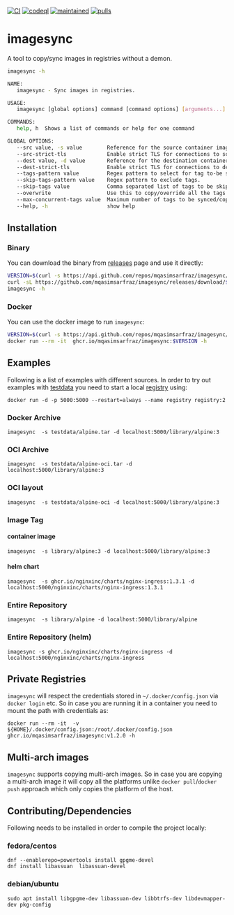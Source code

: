<p>
    <a href="https://github.com/mqasimsarfraz/imagesync/actions/workflows/imagesync-ci.yaml">
        <img src="https://github.com/mqasimsarfraz/imagesync/actions/workflows/imagesync-ci.yaml/badge.svg" alt="CI"/></a>
    <a href="https://github.com/mqasimsarfraz/imagesync/actions/workflows/codeql-analysis.yml">
        <img src="https://github.com/mqasimsarfraz/imagesync/actions/workflows/codeql-analysis.yml/badge.svg" alt="codeql"/></a>
    <a href="https://mqasimsarfraz.github.io/">
        <img src="https://img.shields.io/maintenance/yes/2024.svg" alt="maintained"/></a>
    <a href="https://hub.docker.com/r/smqasims/imagesync">
        <img src="https://img.shields.io/docker/pulls/smqasims/imagesync.svg" alt="pulls"/></a>
</p>

# imagesync

A tool to copy/sync images in registries without a demon.

```bash
imagesync -h

NAME:
   imagesync - Sync images in registries.

USAGE:
   imagesync [global options] command [command options] [arguments...]

COMMANDS:
   help, h  Shows a list of commands or help for one command

GLOBAL OPTIONS:
   --src value, -s value        Reference for the source container image/repository.
   --src-strict-tls             Enable strict TLS for connections to source container registry.
   --dest value, -d value       Reference for the destination container repository.
   --dest-strict-tls            Enable strict TLS for connections to destination container registry.
   --tags-pattern value         Regex pattern to select for tag to-be synced.
   --skip-tags-pattern value    Regex pattern to exclude tags.
   --skip-tags value            Comma separated list of tags to be skipped.
   --overwrite                  Use this to copy/override all the tags.
   --max-concurrent-tags value  Maximum number of tags to be synced/copied in parallel. (default: 1)
   --help, -h                   show help
```

## Installation

### Binary

You can download the binary from [releases](https://github.com/mqasimsarfraz/imagesync/releases) page and use it directly:

```bash
VERSION=$(curl -s https://api.github.com/repos/mqasimsarfraz/imagesync/releases/latest | jq -r .tag_name)
curl -sL https://github.com/mqasimsarfraz/imagesync/releases/download/${VERSION}/imagesync_Linux_x86_64.tar.gz | sudo tar -C /usr/local/bin -xzf - imagesync
imagesync -h
```

### Docker

You can use the docker image to run `imagesync`:

```bash
VERSION=$(curl -s https://api.github.com/repos/mqasimsarfraz/imagesync/releases/latest | jq -r .tag_name)
docker run --rm -it  ghcr.io/mqasimsarfraz/imagesync:$VERSION -h
```

## Examples
Following is a list of examples with different sources. In order to try out examples with [testdata](testdata) you need to start a local [registry](https://docs.docker.com/registry/deploying/#run-a-local-registry) using:

```
docker run -d -p 5000:5000 --restart=always --name registry registry:2
```

### Docker Archive

```
imagesync  -s testdata/alpine.tar -d localhost:5000/library/alpine:3
```

### OCI Archive

```
imagesync  -s testdata/alpine-oci.tar -d localhost:5000/library/alpine:3
```

### OCI layout

```
imagesync  -s testdata/alpine-oci -d localhost:5000/library/alpine:3
```

### Image Tag

#### container image
```
imagesync  -s library/alpine:3 -d localhost:5000/library/alpine:3
```

#### helm chart
```
imagesync  -s ghcr.io/nginxinc/charts/nginx-ingress:1.3.1 -d localhost:5000/nginxinc/charts/nginx-ingress:1.3.1
```

### Entire Repository

```
imagesync  -s library/alpine -d localhost:5000/library/alpine
```

### Entire Repository (helm)

```
imagesync -s ghcr.io/nginxinc/charts/nginx-ingress -d localhost:5000/nginxinc/charts/nginx-ingress
```

## Private Registries

`imagesync` will respect the credentials stored in `~/.docker/config.json` via `docker login` etc. So in case you are
running it in a container you need to mount the path with credentials as:

```
docker run --rm -it  -v ${HOME}/.docker/config.json:/root/.docker/config.json  ghcr.io/mqasimsarfraz/imagesync:v1.2.0 -h
```

## Multi-arch images

`imagesync` supports copying multi-arch images. So in case you are copying a multi-arch image it will copy all the platforms unlike `docker pull`/`docker push` approach which only copies the platform of the host.

## Contributing/Dependencies

Following needs to be installed in order to compile the project locally:

### fedora/centos

```
dnf --enablerepo=powertools install gpgme-devel
dnf install libassuan  libassuan-devel
```

### debian/ubuntu

```
sudo apt install libgpgme-dev libassuan-dev libbtrfs-dev libdevmapper-dev pkg-config
```
